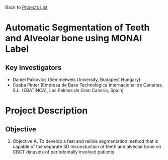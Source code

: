 Back to [Projects List](../../README.md#ProjectsList)

# Automatic Segmentation of Teeth and Alveolar bone using MONAI Label

## Key Investigators

- Daniel Palkovics (Semmelweis University, Budapest Hungary)
- Csaba Pinter (Empresa de Base Technológica Internacional de Canarias, S.L. (EBATINCA), Las Palmas de Gran Canaria, Spain)

# Project Description

<!-- AThree-dimensional visualization of dento-alveolar structures can enhance the surgical planning process, however currently there are no reliable fully automated segmentation methods available to acquire realistic 3D virtual models of teeth and alveolar bone. A time consuming semi-automatic method has previously been utilized for diagnostic purposes and surgical planning of regenerative-reconstructive surgical procedures in periodontology and oral surgery. -->

## Objective

<!-- The aim of this project is to develop an automatic method utilizing MONAI Label to speed up segmentation process of dento-alveolar structures on cone-beam computed tomography datasets. -->

1. Objective A. To develop a fast and relible segmentation method that is capable of the separate 3D reconstuction of teeth and alveolar bone on CBCT datasets of periodontally involved patients

